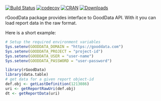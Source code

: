 [![Build Status](https://travis-ci.org/byapparov/rGoodData.svg?branch=master)](https://travis-ci.org/byapparov/rGoodData)
[![codecov](https://codecov.io/gh/byapparov/rGoodData/branch/master/graph/badge.svg)](https://codecov.io/gh/byapparov/rGoodData)
[![CRAN](http://www.r-pkg.org/badges/version/rGoodData)](https://cran.r-project.org/package=rGoodData)
[![Downloads](http://cranlogs.r-pkg.org/badges/rGoodData?color=brightgreen)](http://www.r-pkg.org/pkg/rGoodData)

rGoodData package provides interface to GoodData API. With it you can load report data in the raw format.

Here is a short example:

```R
# Setup the required environment variables
Sys.setenv(GOODDATA_DOMAIN = "https://gooddata.com")
Sys.setenv(GOODDATA_PROJECT = "project-id")
Sys.setenv(GOODDATA_USER = "user-name")
Sys.setenv(GOODDATA_PASSWORD = "user-password")

library(rGoodData)
library(data.table)
# get data for a given report object-id
def.obj <- getLastDefinition(1213086)
uri <- getReportRawUri(def.obj)
dt <- getReportData(uri)

```
